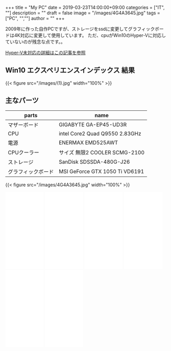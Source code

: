 ﻿+++
title = "My PC"
date = 2019-03-23T14:00:00+09:00
categories = ["IT", ""]
description = ""
draft = false
image = "/images/4G4A3645.jpg"
tags = ["PC", "",""]
author = ""
+++


2009年に作った自作PCですが、ストレージをssdに変更してグラフィックボードは4K対応に変更して使用しています。
ただ、cpuがWin10のHyper-Vに対応していないのが残念な点です。。

[Hyper-V未対応の詳細はこの記事を参照](https://www.yokochi.jp/post/hyper-v/)


## Win10 エクスペリエンスインデックス 結果
{{< figure src="/images/(1).jpg" width="100%" >}}



## 主なパーツ


parts   | name 
---------------|----------
  マザーボード | GIGABYTE GA-EP45-UD3R 
  CPU | intel Core2 Quad Q9550 2.83GHz 
  電源 | ENERMAX EMD525AWT 
  CPUクーラー | サイズ 無限2 COOLER SCMG-2100 
  ストレージ | SanDisk SDSSDA-480G-J26 
  グラフィックボード | MSI GeForce GTX 1050 Ti VD6191 






{{< figure src="/images/4G4A3645.jpg" width="100%" >}}

<iframe style="width:120px;height:240px;" marginwidth="0" marginheight="0" scrolling="no" frameborder="0" src="//rcm-fe.amazon-adsystem.com/e/cm?lt1=_blank&bc1=000000&IS2=1&bg1=FFFFFF&fc1=000000&lc1=0000FF&t=yokochi-22&o=9&p=8&l=as4&m=amazon&f=ifr&ref=as_ss_li_til&asins=B001PPAG76&linkId=6fcc3eacebcfe61b7400f6fa85f5263f"></iframe>

<iframe style="width:120px;height:240px;" marginwidth="0" marginheight="0" scrolling="no" frameborder="0" src="//rcm-fe.amazon-adsystem.com/e/cm?lt1=_blank&bc1=000000&IS2=1&bg1=FFFFFF&fc1=000000&lc1=0000FF&t=yokochi-22&o=9&p=8&l=as4&m=amazon&f=ifr&ref=as_ss_li_til&asins=B0012WDMNC&linkId=952dd8d01db6cfd3407cf4dfcd09883f"></iframe>

<iframe style="width:120px;height:240px;" marginwidth="0" marginheight="0" scrolling="no" frameborder="0" src="//rcm-fe.amazon-adsystem.com/e/cm?lt1=_blank&bc1=000000&IS2=1&bg1=FFFFFF&fc1=000000&lc1=0000FF&t=yokochi-22&o=9&p=8&l=as4&m=amazon&f=ifr&ref=as_ss_li_til&asins=B0014JJM7S&linkId=b366a41b87b45e496ecf59eded9585aa"></iframe>


<iframe style="width:120px;height:240px;" marginwidth="0" marginheight="0" scrolling="no" frameborder="0" src="//rcm-fe.amazon-adsystem.com/e/cm?lt1=_blank&bc1=000000&IS2=1&bg1=FFFFFF&fc1=000000&lc1=0000FF&t=yokochi-22&o=9&p=8&l=as4&m=amazon&f=ifr&ref=as_ss_li_til&asins=B002SCPH9W&linkId=e832130eb349480c6bfccd3aa609d8c5"></iframe>

<iframe style="width:120px;height:240px;" marginwidth="0" marginheight="0" scrolling="no" frameborder="0" src="//rcm-fe.amazon-adsystem.com/e/cm?lt1=_blank&bc1=000000&IS2=1&bg1=FFFFFF&fc1=000000&lc1=0000FF&t=yokochi-22&o=9&p=8&l=as4&m=amazon&f=ifr&ref=as_ss_li_til&asins=B01FCTIVHM&linkId=e30d02b1b283aeaa8d1211bdf0234740"></iframe>

<iframe style="width:120px;height:240px;" marginwidth="0" marginheight="0" scrolling="no" frameborder="0" src="//rcm-fe.amazon-adsystem.com/e/cm?lt1=_blank&bc1=000000&IS2=1&bg1=FFFFFF&fc1=000000&lc1=0000FF&t=yokochi-22&o=9&p=8&l=as4&m=amazon&f=ifr&ref=as_ss_li_til&asins=B01MG48O50&linkId=40e256dff0af1937d9dee2cc99da1042"></iframe>


